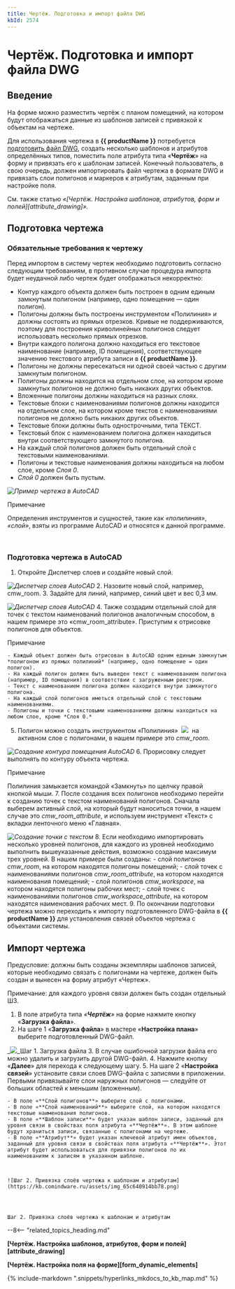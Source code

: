 ```yaml
---
title: Чертёж. Подготовка и импорт файла DWG
kbId: 2574
---
```


# Чертёж. Подготовка и импорт файла DWG

## Введение

На форме можно разместить чертёж с планом помещений, на котором будут отображаться данные из шаблонов записей с привязкой к объектам на чертеже.

Для использования чертежа в **{{ productName }}** потребуется [подготовить файл DWG](#mcetoc_1hlspkjds0), создать несколько шаблонов и атрибутов определённых типов, поместить поле атрибута типа «**Чертёж**» на форму и привязать его к шаблонам записей. Конечный пользователь, в свою очередь, должен импортировать файл чертежа в формате DWG и привязать слои полигонов и маркеров к атрибутам, заданным при настройке поля.

См. также статью *«[Чертёж. Настройка шаблонов, атрибутов, форм и полей][attribute_drawing]».*

## Подготовка чертежа

### Обязательные требования к чертежу

Перед импортом в систему чертеж необходимо подготовить согласно следующим требованиям, в противном случае процедура импорта будет неудачной либо чертеж будет отображаться некорректно:

- Контур каждого объекта должен быть построен в одним единым замкнутым полигоном (например, одно помещение — один полигон).
- Полигоны должны быть построены инструментом «Полилиния» и должны состоять из прямых отрезков. Кривые не поддерживаются, поэтому для построения криволинейных полигонов следует использовать несколько прямых отрезков.
- Внутри каждого полигона должно находиться его текстовое наименование (например, ID помещения), соответствующее значению текстового атрибута записи в **{{ productName }}**.
- Полигоны не должны пересекаться ни одной своей частью с другим замкнутым полигоном.
- Полигоны должны находится на отдельном слое, на котором кроме замкнутых полигонов не должно быть никаких других объектов.
- Вложенные полигоны должны находиться на разных слоях.
- Текстовые блоки с наименованиями полигонов должны находится на отдельном слое, на котором кроме текстов с наименованиями полигонов не должно быть никаких других объектов.
- Текстовые блоки должны быть однострочными, типа ТЕКСТ.
- Текстовый блок с наименованием полигона должен находиться внутри соответствующего замкнутого полигона.
- На каждый слой полигонов должен быть отдельный слой с текстовыми наименованиями.
- Полигоны и текстовые наименования должны находиться на любом слое, кроме *Слоя 0*.
- *Слой 0* должен быть пустым.

_![Пример чертежа в AutoCAD](https://kb.comindware.ru/assets/img_65c6415e30a02.png)_

Примечание

Определения инструментов и сущностей, такие как *«полилиния»*,  *«слой»*, взяты из программе AutoCAD и относятся к данной программе.

 

### Подготовка чертежа в AutoCAD

1. Откройте Диспетчер слоев и создайте новый слой.

_![Диспетчер слоев AutoCAD](https://kb.comindware.ru/assets/img_65c64171d5529.png)_
2. Назовите новый слой, например, cmw\_room.
3. Задайте для линий, например, синий цвет и вес 0,3 мм.

_![Диспетчер слоев AutoCAD](https://kb.comindware.ru/assets/img_65c6418a2a3a4.png)_
4. Также создадим отдельный слой для точек с текстом наименований полигонов аналогичным способом, в нашем примере это «cmw\_room\_attribute». Приступим к отрисовке полигонов для объектов.

Примечание

    - Каждый объект должен быть отрисован в AutoCAD одним единым замкнутым *полигоном из прямых полилиний* (например, одно помещение = один полигон).
    - На каждый полигон должен быть выведен текст с наименованием полигона (например, ID помещения) в соответствии с загруженным реестром.
    - Текст с наименованием полигона должен находится внутри замкнутого полигона.
    - На каждый слой полигонов иметься отдельный слой с текстовыми наименованиями.
    - Полигоны и точки с текстовыми наименованиями должны находиться на любом слое, кроме *Слоя 0.*
5. Полигон можно создать инструментом «Полилиния»  ![](https://kb.comindware.ru/assets/img_65c63bc4cb8aa.png)  на активном слое с полигонами, в нашем примере это *cmw\_room*.

_![Создание контура помещения AutoCAD](https://kb.comindware.ru/assets/img_65c63baf8d99c.png)_
6. Прорисовку следует выполнять по контуру объекта чертежа.

Примечание

Полилиния замыкается командой «Замкнуть» по щелчку правой кнопкой мыши.
7. После создания всех полигонов необходимо перейти к созданию точек с текстом наименований полигонов. Сначала выберем активный слой, на который будут наноситься точки, в нашем случае это *cmw\_room\_attribute*, и используем инструмент «Текст» с вкладки ленточного меню «Главная».

_![Создание точки с текстом](https://kb.comindware.ru/assets/img_65c63c07f16dd.png)_
8. Если необходимо импортировать несколько уровней полигонов, для каждого из уровней необходимо выполнить вышеуказанные действия, возможно создание максимум трех уровней. В нашем примере были созданы:
    - слой полигонов *cmw\_room*, на котором находятся полигоны помещений;
    - слой точек с наименованиями полигонов *cmw\_room\_attribute*, на котором находятся наименования помещений;
    - слой полигонов *cmw\_workspace*, на котором находятся полигоны рабочих мест;
    - слой точек с наименованиями полигонов *cmw\_workspace\_attribute*, на котором находятся наименования рабочих мест.
9. По окончании подготовки чертежа можно переходить к импорту подготовленного DWG-файла в **{{ productName }}** для установления связей объектов чертежа с объектами системы.

## Импорт чертежа

Предусловие: должны быть созданы экземпляры шаблонов записей, которые необходимо связать с полигонами на чертеже, должен быть создан и вынесен на форму атрибут «Чертеж». 

Примечание: для каждого уровня связи должен быть создан отдельный ШЗ.

1. В поле атрибута типа *«***Чертёж***»* на форме нажмите кнопку «**Загрузка файла**».
2. На шаге 1 «**Загрузка файла**» в мастере «**Настройка плана**» выберите подготовленный DWG-файл.

_![](https://kb.comindware.ru/assets/img_65c640abd145d.png)_Шаг 1. Загрузка файла
3. В случае ошибочной загрузки файла его можно удалить и загрузить другой DWG-файл.
4. Нажмите кнопку «**Далее**» для перехода к следующему шагу.
5. На шаге 2 «**Настройка связей**» установите связи слоев DWG-файла с записями в приложении. Первыми привязывайте слои наружных полигонов — следуйте от больших областей к меньшим (вложенным).

    - В поле «**Слой полигонов**» выберите слой с полигонами.
    - В поле «**Слой наименований**» выберите слой, на котором находятся текстовые наименования полигонов.
    - В поле «**Шаблон записи**» будет указан шаблон записи, заданный для уровня связи в свойствах поля атрибута «**Чертёж**». В этом шаблоне будут храниться записи, связанные с полигонами на чертеже.
    - В поле «**Атрибут**» будет указан ключевой атрибут имен объектов, заданный для уровня связи в свойствах поля атрибута «**Чертёж**». Этот атрибут будет использоваться для привязки полигонов по их наименованиям к записям в указанном шаблоне.
    
    
    
    ![Шаг 2. Привязка слоёв чертежа к шаблонам и атрибутам](https://kb.comindware.ru/assets/img_65c640914bb78.png)
    
    
    
    
    Шаг 2. Привязка слоёв чертежа к шаблонам и атрибутам

--8<-- "related_topics_heading.md"

**[Чертёж. Настройка шаблонов, атрибутов, форм и полей][attribute_drawing]**

**[Чертёж. Настройка поля на форме][form_dynamic_elements]**



{% include-markdown ".snippets/hyperlinks_mkdocs_to_kb_map.md" %}
